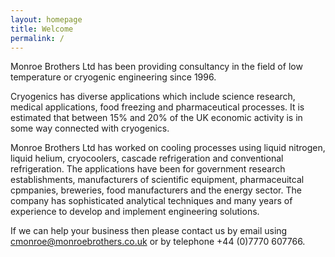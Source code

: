 ```yaml
---
layout: homepage
title: Welcome
permalink: /
---
```


Monroe Brothers Ltd has been providing consultancy in the field of low temperature or cryogenic engineering since 1996.

Cryogenics has diverse applications which include science research, medical applications, food freezing and pharmaceutical processes.  It is estimated that between 15% and 20% of the UK economic activity is in some way connected with cryogenics.

Monroe Brothers Ltd has worked on cooling processes using liquid nitrogen, liquid helium, cryocoolers, cascade refrigeration and conventional refrigeration.  The applications have been for government research establishments, manufacturers of scientific equipment, pharmaceuitcal cpmpanies, breweries, food manufacturers and the energy sector.  The company has sophisticated analytical techniques and many years of experience to develop and implement engineering solutions.

If we can help your business then please contact us by email using [cmonroe@monroebrothers.co.uk](cmonroe@monroebrothers.co.uk) or by telephone +44 (0)7770 607766.

